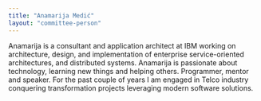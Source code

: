 ```yaml
---
title: "Anamarija Medić"
layout: "committee-person"
---
```


Anamarija is a consultant and application architect at IBM working on architecture, design, and implementation of enterprise service-oriented architectures, and distributed systems. Anamarija is passionate about technology, learning new things and helping others. Programmer, mentor  and speaker. For the past couple of years I am engaged in Telco industry conquering transformation projects leveraging modern software solutions.